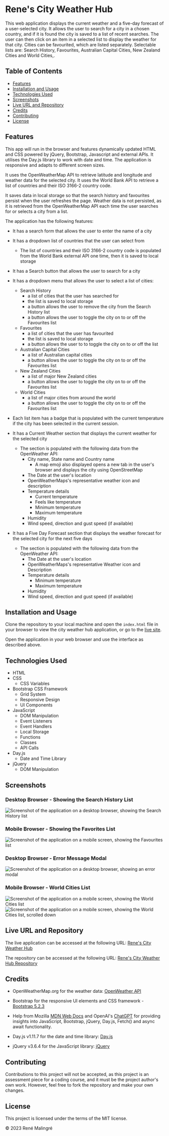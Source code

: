 # Rene's City Weather Hub

This web application displays the current weather and a five-day forecast of a user-selected city. It allows the user to search for a city in a chosen country, and if it is found the city is saved to a list of recent searches. The user can then click on an item in a selected list to display the weather for that city. Cities can be favourited, which are listed separately. Selectable lists are: Search History, Favourites,  Australian Capital Cities, New Zealand Cities and World Cities,.

## Table of Contents

- [Features](#features)
- [Installation and Usage](#installation-and-usage)
- [Technologies Used](#technologies-used)
- [Screenshots](#screenshots)
- [Live URL and Repository](#live-url-and-repository)
- [Credits](#credits)
- [Contributing](#contributing)
- [License](#license)

## Features

 This app will run in the browser and features dynamically updated HTML and CSS powered by jQuery, Bootstrap, Javascript and external APIs. It utilises the Day.js library to work with date and time. The application is responsive and adapts to different screen sizes.

 It uses the OpenWeatherMap API to retrieve latitude and longitude and weather data for the selected city. It uses the World Bank API to retrieve a list of countries and their ISO 3166-2 country code.

 It saves data in local storage so that the search history and favourites persist when the user refreshes the page. Weather data is not persisted, as it is retrieved from the OpenWeatherMap API each time the user searches for or selects a city from a list.

The application has the following features:

- It has a search form that allows the user to enter the name of a city
- It has a dropdown list of countries that the user can select from
  - The list of countries and their ISO 3166-2 country code is populated from the World Bank external API one time, then it is saved to local storage
- It has a Search button that allows the user to search for a city
- It has a dropdown menu that allows the user to select a list of cities:
  - Search History
    - a list of cities that the user has searched for
    - the list is saved to local storage
    - a button allows the user to remove the city from the Search History list
    - a button allows the user to toggle the city on to or off the Favourites list
  - Favourites
    - a list of cities that the user has favourited
    - the list is saved to local storage
    - a button allows the user to to toggle the city on to or off the list
  - Australian Capital Cities
    - a list of Australian capital cities
    - a button allows the user to toggle the city on to or off the Favourites list
  - New Zealand Cities
    - a list of major New Zealand cities
    - a button allows the user to toggle the city on to or off the Favourites list
  - World Cities
    - a list of major cities from around the world
    - a button allows the user to toggle the city on to or off the Favourites list

- Each list item has a badge that is populated with the current temperature if the city has been selected in the current session.

- It has a Current Weather section that displays the current weather for the selected city
  - The section is populated with the following data from the OpenWeather API:
    - City name, State name and Country name
      - A map emoji also displayed opens a new tab in the user's browser and displays the city using OpenStreetMap
    - The Date at the user's location
    - OpenWeatherMaps's representative weather icon and description
    - Temperature details
      - Current temperature
      - Feels like temperature
      - Minimum temperature
      - Maximum temperature
    - Humidity
    - Wind speed, direction and gust speed (if available)
- It has a Five Day Forecast section that displays the weather forecast for the selected city for the next five days
  - The section is populated with the following data from the OpenWeather API:
    - The Date at the user's location
    - OpenWeatherMaps's representative Weather icon and Description
    - Temperature details
      - Minimum temperature
      - Maximum temperature
    - Humidity  
    - Wind speed, direction and gust speed (if available)

## Installation and Usage

Clone the repository to your local machine and open the `index.html` file in your browser to view the city weather hub application, or go to the [live site](#live-url-and-repository).

Open the application in your web browser and use the interface as described above.

## Technologies Used

- HTML
- CSS
  - CSS Variables
- Bootstrap CSS Framework
  - Grid System
  - Responsive Design
  - UI Components
- JavaScript
  - DOM Manipulation
  - Event Listeners
  - Event Handlers
  - Local Storage
  - Functions
  - Classes
  - API Calls
- Day.js
  - Date and Time Library
- jQuery
  - DOM Manipulation

## Screenshots

### Desktop Browser - Showing the Search History List

![Screenshot of the application on a desktop browser, showing the Search History list](./docs/Screenshot-desktop-search-history.png)

### Mobile Browser - Showing the Favorites List

![Screenshot of the application on a mobile screen, showing the Favourites list](./docs/Screenshot-mobile-favourites.png)

### Desktop Browser - Error Message Modal

![Screenshot of the application on a desktop browser, showing an error modal](./docs/Screenshot-desktop-error.png)

### Mobile Browser - World Cities List

![Screenshot of the application on a mobile screen, showing the World Cities list](./docs/Screenshot-mobile-world-cities-1.png)
![Screenshot of the application on a mobile screen, showing the World Cities list, scrolled down](./docs/Screenshot-mobile-world-cities-2.png)

## Live URL and Repository

The live application can be accessed at the following URL: [Rene's City Weather Hub](https://renemalingre.github.io/renes-city-weather-hub/)

The repository can be accessed at the following URL: [Rene's City Weather Hub Repository](https://github.com/ReneMalingre/renes-city-weather-hub)

## Credits

- OpenWeatherMap.org for the weather data: [OpenWeather API](https://openweathermap.org/api)

- Bootstrap for the responsive UI elements and CSS framework - [Bootstrap 5.2.3](https://getbootstrap.com/)

- Help from Mozilla [MDN Web Docs](https://developer.mozilla.org/) and OpenAI's [ChatGPT](https://chat.openai.com/chat) for providing insights into JavaScript, Bootstrap, jQuery, Day.js, Fetch() and async await functionality.

- Day.js v1.11.7 for the date and time library: [Day.js](https://day.js.org/)

- jQuery v3.6.4 for the JavaScript library: [jQuery](https://jquery.com/)

## Contributing

Contributions to this project will not be accepted, as this project is an assessment piece for a coding course, and it must be the project author's own work. However, feel free to fork the repository and make your own changes.

## License

This project is licensed under the terms of the MIT license.

© 2023 René Malingré
